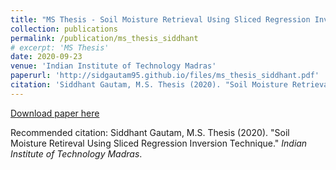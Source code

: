 ```yaml
---
title: "MS Thesis - Soil Moisture Retrieval Using Sliced Regression Inversion Technique"
collection: publications
permalink: /publication/ms_thesis_siddhant
# excerpt: 'MS Thesis'
date: 2020-09-23
venue: 'Indian Institute of Technology Madras'
paperurl: 'http://sidgautam95.github.io/files/ms_thesis_siddhant.pdf'
citation: 'Siddhant Gautam, M.S. Thesis (2020). "Soil Moisture Retrieval Using Sliced Regression Inversion Technique." <i>Indian Institute of Technology Madras</i>.'
---
```


[Download paper here](http://sidgautam95.github.io/files/ms_thesis_siddhant.pdf)

Recommended citation: Siddhant Gautam, M.S. Thesis (2020). "Soil Moisture Retireval Using Sliced Regression Inversion Technique." <i>Indian Institute of Technology Madras</i>.
